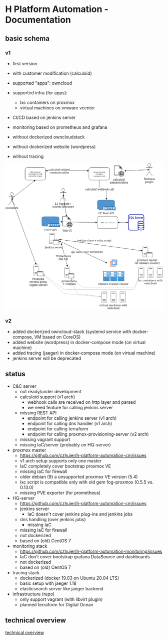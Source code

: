 # H Platform Automation - Documentation

## basic schema

### v1
- first version
- with customer modification (calculoid)
- supported "apps": owncloud
- supported infra (for apps):
  - lxc containers on proxmox
  - virtual machines on vmware vcenter 
- CI/CD based on jenkins server
- monitoring based on prometheus and grafana

- without dockerized owncloudstack
- without dockerized website (wordpress)
- without tracing


![Drag Racing](pics/HPA-overview-schema.png)

### v2
- added dockerized owncloud-stack (systemd service with docker-compose, VM based on CoreOS)
- added website (wordpress) in docker-compose mode (on virtual machine)
- added tracing (jaeger) in docker-compose mode (on virtual machine)
- jenkins server will be deprecated

## status
- C&C server
  - not ready/under development
  - calculoid support (v1 arch)
    - webhook calls are received on http layer and parsed
    - we need feature for calling jenkins server
  - missing REST API
    - endpoint for calling jenkins server (v1 arch)
    - endpoint for calling dns handler (v1 arch)
    - endpoint for calling terraform
    - endpoint for calling proxmox-provisioning-server (v2 arch)
  - missing vagrant support
  - missing IaC/server (probably on HQ-server)
- proxmox master
  - https://github.com/czhujer/h-platform-automation-cm/issues
  - v1 arch setup supports only one master
  - IaC completely cover bootstrap proxmox VE
  - missing IaC for firewall
  - older debian (9) a unsupported proxmox VE version (5.4) 
  - lxc script is compatible only with old gem fog-proxmox (0.5.5 vs. 0.13.0)
  - missing PVE exporter (for prometheus)
- HQ-server
  - https://github.com/czhujer/h-platform-automation-cm/issues
  - jenkins server
    - IaC doesn't cover jenkins plug-ins and jenkins jobs
  - dns handling (over jenkins jobs)
    - missing IaC
  - missing IaC for firewall
  - not dockerized
  - based on (old) CentOS 7
- monitoring stack
  - https://github.com/czhujer/h-platform-automation-monitoring/issues
  - IaC don't cover bootstrap grafana DataSource and dashboards
  - not dockerized
  - based on (old) CentOS 7
- tracing stack
  - dockerized (docker 19.03 on Ubuntu 20.04 LTS)
  - basic setup with jaeger 1.18
  - elasticsearch server like jaeger backend
- infrastructure (repo)
  - only support vagrant (with libvirt plugin)
  - planned terraform for Digital Ocean

## technical overview
[technical overview](docs/technical-docs.md)

